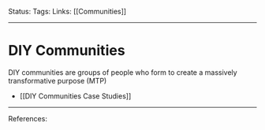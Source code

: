Status:
Tags:
Links: [[Communities]]
___
# DIY Communities
DIY communities are groups of people who form to create a massively transformative purpose (MTP)
- [[DIY Communities Case Studies]]
___
References: